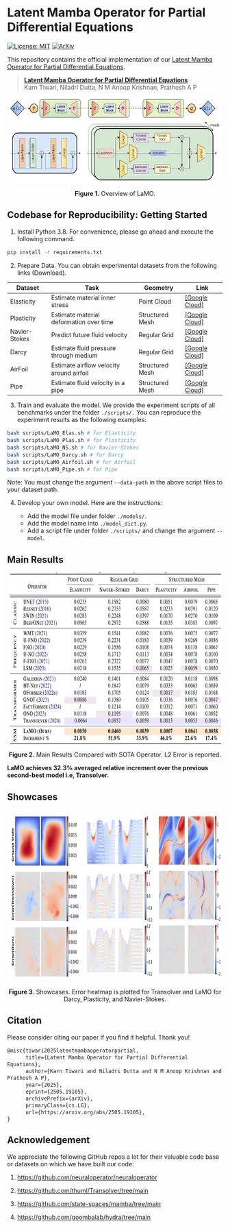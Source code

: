 # Latent Mamba Operator for Partial Differential Equations

[![License: MIT](https://img.shields.io/badge/License-MIT-yellow.svg)](https://github.com/M3RG-IITD/LaMO/blob/main/LICENSE)
[![ArXiv](https://img.shields.io/static/v1?&logo=arxiv&label=Paper&message=Arxiv:LaMO&color=B31B1B)](https://arxiv.org/abs/2505.19105)

This repository contains the official implementation of our [Latent Mamba Operator for Partial Differential Equations](https://arxiv.org/abs/2505.19105).

> [**Latent Mamba Operator for Partial Differential Equations**](https://arxiv.org/abs/2505.19105)   
> Karn Tiwari, Niladri Dutta, N M Anoop Krishnan, Prathosh A P

<p align="center">
<img src=".\assets\Architecture.png" height = "200" alt="" align=center />
<br><br>
<b>Figure 1.</b> Overview of LaMO.
</p>


## Codebase for Reproducibility: Getting Started

1. Install Python 3.8. For convenience, please go ahead and execute the following command.

```bash
pip install -r requirements.txt
```

2. Prepare Data. You can obtain experimental datasets from the following links (Download).

| Dataset       | Task                                    | Geometry        | Link                                                         |
| ------------- | --------------------------------------- | --------------- | ------------------------------------------------------------ |
| Elasticity    | Estimate material inner stress          | Point Cloud     | [[Google Cloud]](https://drive.google.com/drive/folders/1YBuaoTdOSr_qzaow-G-iwvbUI7fiUzu8) |
| Plasticity    | Estimate material deformation over time | Structured Mesh | [[Google Cloud]](https://drive.google.com/drive/folders/1YBuaoTdOSr_qzaow-G-iwvbUI7fiUzu8) |
| Navier-Stokes | Predict future fluid velocity           | Regular Grid    | [[Google Cloud]](https://drive.google.com/drive/folders/1UnbQh2WWc6knEHbLn-ZaXrKUZhp7pjt-) |
| Darcy         | Estimate fluid pressure through medium  | Regular Grid    | [[Google Cloud]](https://drive.google.com/drive/folders/1UnbQh2WWc6knEHbLn-ZaXrKUZhp7pjt-) |
| AirFoil       | Estimate airﬂow velocity around airfoil | Structured Mesh | [[Google Cloud]](https://drive.google.com/drive/folders/1YBuaoTdOSr_qzaow-G-iwvbUI7fiUzu8) |
| Pipe          | Estimate fluid velocity in a pipe       | Structured Mesh | [[Google Cloud]](https://drive.google.com/drive/folders/1YBuaoTdOSr_qzaow-G-iwvbUI7fiUzu8) |

3. Train and evaluate the model. We provide the experiment scripts of all benchmarks under the folder `./scripts/.` You can reproduce the experiment results as the following examples:

```bash
bash scripts/LaMO_Elas.sh # for Elasticity
bash scripts/LaMO_Plas.sh # for Plasticity
bash scripts/LaMO_NS.sh # for Navier-Stokes
bash scripts/LaMO_Darcy.sh # for Darcy
bash scripts/LaMO_Airfoil.sh # for Airfoil
bash scripts/LaMO_Pipe.sh # for Pipe
```
Note: You must change the argument `--data-path` in the above script files to your dataset path.

4. Develop your own model. Here are the instructions:

   - Add the model file under folder `./models/`.
   - Add the model name into `./model_dict.py`.
   - Add a script file under folder `./scripts/` and change the argument `--model`.

## Main Results

<p align="center">
<img src=".\assets\result.png" height = "400" alt="" align=center />
<br><br>
<b>Figure 2.</b> Main Results Compared with SOTA Operator. L2 Error is reported.
</p>

**LaMO achieves 32.3% averaged relative increment over the previous second-best model i.e, Transolver.**

## Showcases

<p align="center">
<img src=".\assets\showcase.png" height = "400" alt="" align=center />
<br><br>
<b>Figure 3.</b> Showcases. Error heatmap is plotted for Transolver and LaMO for Darcy, Plasticity, and Navier-Stokes.
</p>

## Citation

Please consider citing our paper if you find it helpful. Thank you!

```
@misc{tiwari2025latentmambaoperatorpartial,
      title={Latent Mamba Operator for Partial Differential Equations}, 
      author={Karn Tiwari and Niladri Dutta and N M Anoop Krishnan and Prathosh A P},
      year={2025},
      eprint={2505.19105},
      archivePrefix={arXiv},
      primaryClass={cs.LG},
      url={https://arxiv.org/abs/2505.19105}, 
}
```
## Acknowledgement

We appreciate the following GitHub repos a lot for their valuable code base or datasets on which we have built our code:

1) https://github.com/neuraloperator/neuraloperator

2) https://github.com/thuml/Transolver/tree/main

3) https://github.com/state-spaces/mamba/tree/main

4) https://github.com/goombalab/hydra/tree/main

